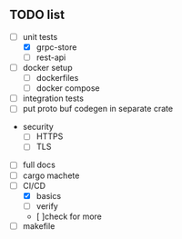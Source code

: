 ## TODO list
- [ ] unit tests
    - [x] grpc-store
    - [ ] rest-api
- [ ] docker setup
    - [ ] dockerfiles
    - [ ] docker compose 
- [ ] integration tests
- [ ] put proto buf codegen in separate crate
- security
    - [ ] HTTPS
    - [ ] TLS
- [ ] full docs
- [ ] cargo machete
- [ ] CI/CD
    - [x] basics
    - [ ] verify
    - [ ]check for more
- [ ] makefile
